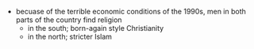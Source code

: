 - becuase of the terrible economic conditions of the 1990s, men in both parts of the country find religion
	- in the south; born-again style Christianity
	- in the north; stricter Islam
